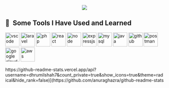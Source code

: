 <p align="center">
  <img src="https://capsule-render.vercel.app/api?type=soft&height=300&color=gradient&text=Hello%20world%20I'm%20Dhrumil&section=header&textBg=false&descAlign=51"/>
</p>
<h2> 🚀 &nbsp;Some Tools I Have Used and Learned</h2>
<p align="left">
  <img src="https://cdn.jsdelivr.net/gh/devicons/devicon/icons/vscode/vscode-original.svg" alt="vscode" width="45" height="45"/>
  <img src="https://www.vectorlogo.zone/logos/laravel/laravel-icon.svg" alt="laravel" width="45" height="45"/>
  <img src="https://cdn.jsdelivr.net/gh/devicons/devicon/icons/php/php-original.svg" alt="php" width="45" height="45"/>
  <img src="https://www.vectorlogo.zone/logos/reactjs/reactjs-icon.svg" alt="react" width="45" height="45"/>
  <img src="https://www.vectorlogo.zone/logos/nodejs/nodejs-icon.svg" alt="node" width="45" height="45"/>
  <img src="https://www.vectorlogo.zone/logos/expressjs/expressjs-icon.svg" alt="expressjs" width="45" height="45"/>
  <img src="https://www.vectorlogo.zone/logos/mysql/mysql-ar21.svg" alt="mysql" width="45" height="45"/>
  <img src="https://www.vectorlogo.zone/logos/java/java-vertical.svg" alt="java" width="45" height="45"/>
  <img src="https://www.vectorlogo.zone/logos/github/github-icon.svg" alt="github" width="45" height="45"/>
  <img src="https://www.vectorlogo.zone/logos/getpostman/getpostman-icon.svg" alt="postman" width="45" height="45"/>
  <img src="https://www.vectorlogo.zone/logos/google_cloud/google_cloud-icon.svg" alt="google cloud" width="45" height="45"/>
  <img src="https://www.vectorlogo.zone/logos/amazon_aws/amazon_aws-icon.svg" alt="aws" width="45" height="45"/>
</p>
https://github-readme-stats.vercel.app/api?username=dhrumilshah7&count_private=true&show_icons=true&theme=radical&hide_rank=false)](https://github.com/anuraghazra/github-readme-stats
